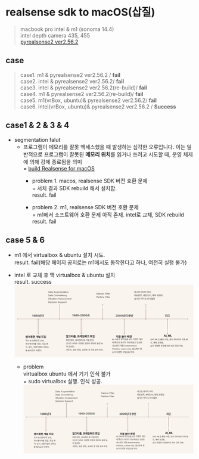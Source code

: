 # realsense sdk to macOS(삽질)
> macbook pro intel & m1 (sonoma 14.4)<br>
> intel depth camera 435, 455<br>
> [pyrealsense2 ver2.56.2](https://pypi.org/project/pyrealsense2/#files)

## case
> case1. m1 & pyrealsense2 ver2.56.2 / **fail**<br>
> case2. intel & pyrealsense2 ver2.56.2/ **fail**<br>
> case3. intel & pyrealsense2 ver2.56.2(re-build)/ **fail**<br>
> case4. m1 & pyrealsense2 ver2.56.2(re-build)/ **fail**<br>
> case5. m1(vrBox, ubuntu)& pyrealsense2 ver2.56.2/ **fail**<br>
> case6. intel(vrBox, ubuntu)& pyrealsense2 ver2.56.2 / **Success**<br>

## case1 & 2 & 3 & 4
- segmentation falut<br>
    - 프로그램이 메모리를 잘못 액세스했을 때 발생하는 심각한 오류입니다. 이는 일반적으로 프로그램이 잘못된 **메모리 위치**를 읽거나 쓰려고 시도할 때, 운영 체제에 의해 강제 종료됨을 의미<br>
    = [build Realsense for macOS](https://lightbuzz.com/realsense-macos/)
        - problem 1. macos, realsense SDK 버전 호환 문제<br>
            = 서치 결과 SDK rebuild 해서 설치함.<br>
            result. fail

        - problem 2. m1, realsense SDK 버전 호환 문제<br>
            = m1에서 소프트웨어 호환 문제 아직 존재. intel로 교체, SDK rebuild<br>
            result. fail

## case 5 & 6
- m1 에서 virtualbox & ubuntu 설치 시도. <br>
 result. fail(해당 페이지 공지로는 m1에서도 동작한다고 하나, 여전히 실행 불가)

-  intel 로 교체 후 맥 virtualbox & ubuntu 설치<br>
 result. success <br>
 ![(Personal_research\sensor_fusion\realsense_01.jpeg)](https://github.com/elliekim9881/Personal_research/blob/main/sensor_fusion/Untitled.png)
    - problem<br>
    virtualbox ubuntu 에서 기기 인식 불가<br>
    = sudo virtualbox 실행. 인식 성공.<br>
    ![(Personal_research\sensor_fusion\realsense_02.jpeg)](https://github.com/elliekim9881/Personal_research/blob/main/sensor_fusion/Untitled.png)